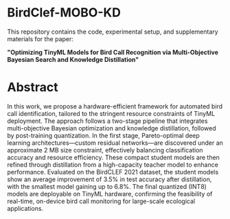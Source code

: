 # BirdClef-MOBO-KD
This repository contains the code, experimental setup, and supplementary materials for the paper:

**"Optimizing TinyML Models for Bird Call Recognition via Multi-Objective Bayesian Search and Knowledge Distillation"**


# Abstract
In this work, we propose a hardware-efficient framework for automated bird call identification, tailored to the stringent resource constraints of TinyML deployment. The approach follows a two-stage pipeline that integrates multi-objective Bayesian optimization and knowledge distillation, followed by post-training quantization. In the first stage, Pareto-optimal deep learning architectures—custom residual networks—are discovered under an approximate 2 MB size constraint, effectively balancing classification accuracy and resource efficiency. These compact student models are then refined through distillation from a high-capacity teacher model to enhance performance. Evaluated on the BirdCLEF 2021 dataset, the student models show an average improvement of 3.5% in test accuracy after distillation, with the smallest model gaining up to 6.8%. The final quantized (INT8) models are deployable on TinyML hardware, confirming the feasibility of real-time, on-device bird call monitoring for large-scale ecological applications.



